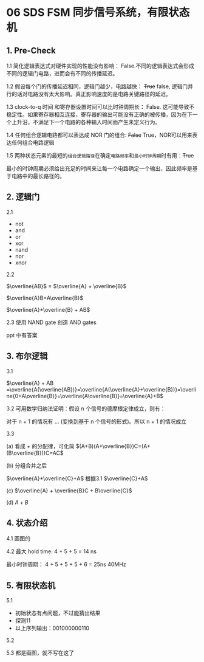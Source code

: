 # 06 SDS FSM 同步信号系统，有限状态机

## 1. Pre-Check
1.1 简化逻辑表达式对硬件实现的性能没有影响： False.不同的逻辑表达式会形成不同的逻辑门电路，进而会有不同的传播延迟。

1.2 假设每个门的传播延迟相同，逻辑门越少，电路越快： ~~True~~ false, 逻辑门并行的话对电路没有太大影响。真正影响速度的是电路关键路径的延迟。

1.3 clock-to-q 时间 和寄存器设置时间可以比时钟周期长： False. 这可能导致不稳定性。如果寄存器相互连接，寄存器的输出可能没有正确的被传播，因为在下一个上升沿，不满足下一个电路的各种输入时间而产生未定义行为。

1.4 任何组合逻辑电路都可以表达成 NOR 门的组合: ~~False~~ True，NOR可以用来表达任何组合电路逻辑

1.5 两种状态元素的最短的`组合逻辑路径`在确定`电路频率`和`最小时钟周期`时有用：~~True~~

最小的时钟周期必须给出充足的时间来让每一个电路确定一个输出，因此频率是基于电路中的最长路径的。

## 2. 逻辑门

2.1
* not
* and
* or
* xor
* nand
* nor
* xnor

2.2

$\overline{AB}$ = $\overline{A} + \overline{B}$

$\overline{A}B+A\overline{B}$

$\overline{A}*\overline{B} + AB$

2.3 使用 NAND gate 创造 AND gates

ppt 中有答案

## 3. 布尔逻辑
3.1

$\overline{A} + AB =\overline{A(\overline{AB})}=\overline{A(\overline{A}+\overline{B})}=\overline{0+A\overline{B}}=\overline{A\overline{B}}=\overline{A}+B$

3.2 
可用数学归纳法证明：假设 n 个信号的德摩根定律成立，则有：

对于 n + 1 的情况有 ... (变换到基于 n 个信号的形式)。所以 n + 1 的情况成立

3.3 

(a) 看成 + 的分配律，可化简
$(A+B)(A+\overline{B})C=(A+(B\overline{B}))C=AC$

(b) 分组合并之后

$\overline{A}*\overline{C}+A$ 根据3.1 $\overline{C}+A$

(c) 
$\overline{A} + \overline{B}C + B\overline{C}$

(d)
$A+B$

## 4. 状态介绍

4.1 画图的

4.2 
最大 hold time: 4 + 5 + 5 = 14 ns

最小时钟周期： 4 + 5 + 5 + 5 + 6 = 25ns 40MHz

## 5. 有限状态机

5.1
* 初始状态有点问题，不过能猜出结果
* 探测11
* 以上序列输出：001000000110

5.2

5.3
都是画图，就不写在这了
